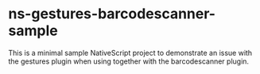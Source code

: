 # ns-gestures-barcodescanner-sample
This is a minimal sample NativeScript project to demonstrate an issue with the gestures plugin when using together with the barcodescanner plugin.
